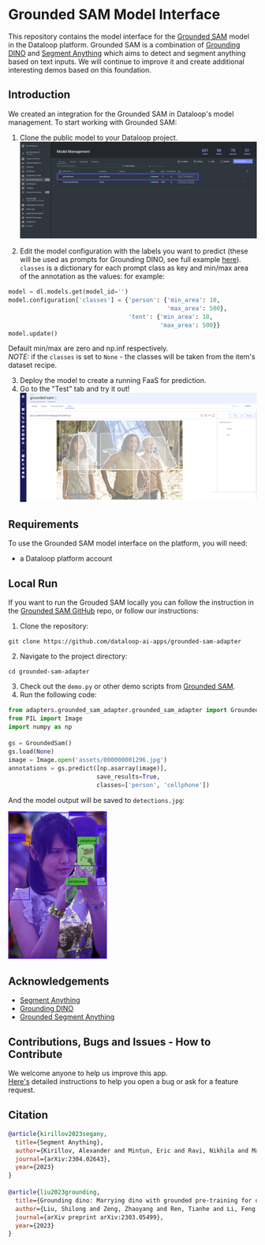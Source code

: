 # Grounded SAM Model Interface

This repository contains the model interface for
the [Grounded SAM](https://github.com/IDEA-Research/Grounded-Segment-Anything) model in the Dataloop platform.
Grounded SAM is a combination of [Grounding DINO](https://github.com/IDEA-Research/GroundingDINO)
and [Segment Anything](https://github.com/facebookresearch/segment-anything) which aims to detect and segment anything
based on text inputs. We will continue to improve it and create additional interesting demos based on this foundation.

## Introduction

We created an integration for the Grounded SAM in Dataloop's model management. To start working with Grounded SAM:

1. Clone the public model to your Dataloop project.
   ![alt text](assets/model_mgmt.png)

2. Edit the model configuration with the labels you want to predict (these will be used as prompts for Grounding DINO,
   see full
   example [here](https://github.com/IDEA-Research/Grounded-Segment-Anything#running_man-grounded-sam-detect-and-segment-everything-with-text-prompt)).
   `classes` is a dictionary for each prompt class as key and min/max area of the annotation as the values:
   for example:

```python
model = dl.models.get(model_id='')
model.configuration['classes'] = {'person': {'min_area': 10,
                                             'max_area': 500},
                                  'tent': {'min_area': 10,
                                           'max_area': 500}}
model.update()
```
   Default min/max are zero and np.inf respectively.  
   *NOTE:* if the `classes` is set to `None` - the classes will be taken from the item's dataset recipe. 
   
3. Deploy the model to create a running FaaS for prediction.
4. Go to the "Test" tab and try it out!
   ![alt text](assets/test_tab_results.png)

## Requirements

To use the Grounded SAM model interface on the platform, you will need:

- a Dataloop platform account

## Local Run

If you want to run the Grouded SAM locally you can follow the instruction in
the [Grounded SAM GitHub](https://github.com/IDEA-Research/Grounded-Segment-Anything) repo, or follow our instructions:

1. Clone the repository:

```shell
git clone https://github.com/dataloop-ai-apps/grounded-sam-adapter
```

2. Navigate to the project directory:

```shell
cd grounded-sam-adapter
```

3. Check out the `demo.py` or other demo scripts
   from [Grounded SAM](https://github.com/IDEA-Research/Grounded-Segment-Anything/tree/main).
4. Run the following code:

```python
from adapters.grounded_sam_adapter.grounded_sam_adapter import GroundedSam
from PIL import Image
import numpy as np

gs = GroundedSam()
gs.load(None)
image = Image.open('assets/000000001296.jpg')
annotations = gs.predict([np.asarray(image)],
                         save_results=True,
                         classes=['person', 'cellphone'])
```

And the model output will be saved to `detections.jpg`:

<img src="assets/detections.jpg"  width="200">

## Acknowledgements

- [Segment Anything](https://github.com/facebookresearch/segment-anything)
- [Grounding DINO](https://github.com/IDEA-Research/GroundingDINO)
- [Grounded Segment Anything](https://github.com/IDEA-Research/Grounded-Segment-Anything/tree/main)

## Contributions, Bugs and Issues - How to Contribute

We welcome anyone to help us improve this app.  
[Here's](CONTRIBUTING.md) detailed instructions to help you open a bug or ask for a feature request.

## Citation

```BibTex
@article{kirillov2023segany,
  title={Segment Anything}, 
  author={Kirillov, Alexander and Mintun, Eric and Ravi, Nikhila and Mao, Hanzi and Rolland, Chloe and Gustafson, Laura and Xiao, Tete and Whitehead, Spencer and Berg, Alexander C. and Lo, Wan-Yen and Doll{\'a}r, Piotr and Girshick, Ross},
  journal={arXiv:2304.02643},
  year={2023}
}

@article{liu2023grounding,
  title={Grounding dino: Marrying dino with grounded pre-training for open-set object detection},
  author={Liu, Shilong and Zeng, Zhaoyang and Ren, Tianhe and Li, Feng and Zhang, Hao and Yang, Jie and Li, Chunyuan and Yang, Jianwei and Su, Hang and Zhu, Jun and others},
  journal={arXiv preprint arXiv:2303.05499},
  year={2023}
}
```